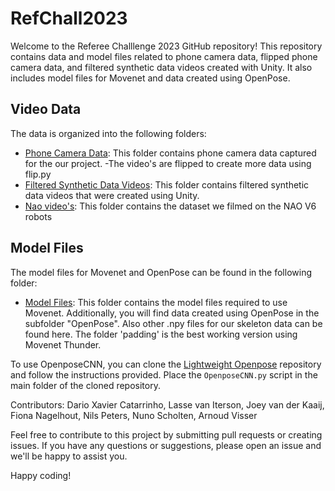 # RefChall2023
Welcome to the Referee Challlenge 2023 GitHub repository! This repository contains data and model files related to phone camera data, flipped phone camera data, and filtered synthetic data videos created with Unity. It also includes model files for Movenet and data created using OpenPose.

## Video Data

The data is organized into the following folders:

- [Phone Camera Data](https://drive.google.com/drive/folders/1Djf08R4_V_pmfwGo8ArrQP0Fh2_QT-L-?usp=sharing): This folder contains phone camera data captured for the our project.
-The video's are flipped to create more data using flip.py
- [Filtered Synthetic Data Videos](https://drive.google.com/drive/folders/1UrIsa4aTwmriCEGGBAUuCYwvyMIwRHoU?usp=sharing): This folder contains filtered synthetic data videos that were created using Unity.
- [Nao video's](https://drive.google.com/drive/folders/1QDIIl79lVmP6LSYIN92a7_ZuIUEZBuBS?usp=sharing): This folder contains the dataset we filmed on the NAO V6 robots

## Model Files

The model files for Movenet and OpenPose can be found in the following folder:

- [Model Files](https://drive.google.com/drive/folders/17rzZSiDrDhjIR0rv9Bt9Om3X43PPH-y-?usp=sharing): This folder contains the model files required to use Movenet. Additionally, you will find data created using OpenPose in the subfolder "OpenPose". Also other .npy files for our skeleton data can be found here. The folder 'padding' is the best working version using Movenet Thunder.

To use OpenposeCNN, you can clone the [Lightweight Openpose](https://github.com/Daniil-Osokin/lightweight-human-pose-estimation.pytorch) repository and follow the instructions provided. Place the `OpenposeCNN.py` script in the main folder of the cloned repository.


Contributors:
Dario Xavier Catarrinho, Lasse van Iterson, Joey van der Kaaij, Fiona Nagelhout, Nils Peters, Nuno Scholten, Arnoud Visser

Feel free to contribute to this project by submitting pull requests or creating issues. If you have any questions or suggestions, please open an issue and we'll be happy to assist you.

Happy coding!



